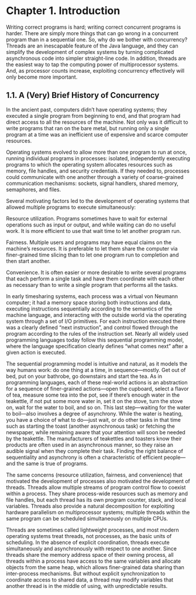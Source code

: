 # Chapter 1. Introduction

Writing correct programs is hard; writing correct concurrent programs is harder. There are simply more things that can go wrong in a concurrent program than in a sequential one. So, why do we bother with concurrency? Threads are an inescapable feature of the Java language, and they can simplify the development of complex systems by turning complicated asynchronous code into simpler straight-line code. In addition, threads are the easiest way to tap the computing power of multiprocessor systems. And, as processor counts increase, exploiting concurrency effectively will only become more important.

## 1.1. A (Very) Brief History of Concurrency

In the ancient past, computers didn’t have operating systems; they executed a single program from beginning to end, and that program had direct access to all the resources of the machine. Not only was it difficult to write programs that ran on the bare metal, but running only a single program at a time was an inefficient use of expensive and scarce computer resources.

Operating systems evolved to allow more than one program to run at once, running individual programs in processes: isolated, independently executing programs to which the operating system allocates resources such as memory, file handles, and security credentials. If they needed to, processes could communicate with one another through a variety of coarse-grained communication mechanisms: sockets, signal handlers, shared memory, semaphores, and files.

Several motivating factors led to the development of operating systems that allowed multiple programs to execute simultaneously:

Resource utilization. Programs sometimes have to wait for external operations such as input or output, and while waiting can do no useful work. It is more efficient to use that wait time to let another program run.

Fairness. Multiple users and programs may have equal claims on the machine’s resources. It is preferable to let them share the computer via finer-grained time slicing than to let one program run to completion and then start another.

Convenience. It is often easier or more desirable to write several programs that each perform a single task and have them coordinate with each other as necessary than to write a single program that performs all the tasks.

In early timesharing systems, each process was a virtual von Neumann computer; it had a memory space storing both instructions and data, executing instructions sequentially according to the semantics of the machine language, and interacting with the outside world via the operating system through a set of I/O primitives. For each instruction executed there was a clearly defined “next instruction”, and control flowed through the program according to the rules of the instruction set. Nearly all widely used programming languages today follow this sequential programming model, where the language specification clearly defines “what comes next” after a given action is executed.

The sequential programming model is intuitive and natural, as it models the way humans work: do one thing at a time, in sequence—mostly. Get out of bed, put on your bathrobe, go downstairs and start the tea. As in programming languages, each of these real-world actions is an abstraction for a sequence of finer-grained actions—open the cupboard, select a flavor of tea, measure some tea into the pot, see if there’s enough water in the teakettle, if not put some more water in, set it on the stove, turn the stove on, wait for the water to boil, and so on. This last step—waiting for the water to boil—also involves a degree of asynchrony. While the water is heating, you have a choice of what to do—just wait, or do other tasks in that time such as starting the toast (another asynchronous task) or fetching the newspaper, while remaining aware that your attention will soon be needed by the teakettle. The manufacturers of teakettles and toasters know their products are often used in an asynchronous manner, so they raise an audible signal when they complete their task. Finding the right balance of sequentiality and asynchrony is often a characteristic of efficient people—and the same is true of programs.

The same concerns (resource utilization, fairness, and convenience) that motivated the development of processes also motivated the development of threads. Threads allow multiple streams of program control flow to coexist within a process. They share process-wide resources such as memory and file handles, but each thread has its own program counter, stack, and local variables. Threads also provide a natural decomposition for exploiting hardware parallelism on multiprocessor systems; multiple threads within the same program can be scheduled simultaneously on multiple CPUs.

Threads are sometimes called lightweight processes, and most modern operating systems treat threads, not processes, as the basic units of scheduling. In the absence of explicit coordination, threads execute simultaneously and asynchronously with respect to one another. Since threads share the memory address space of their owning process, all threads within a process have access to the same variables and allocate objects from the same heap, which allows finer-grained data sharing than inter-process mechanisms. But without explicit synchronization to coordinate access to shared data, a thread may modify variables that another thread is in the middle of using, with unpredictable results.

